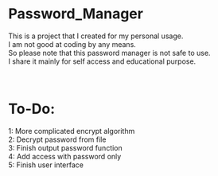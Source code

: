 # Password_Manager
<p>
This is a project that I created for my personal usage. <br>
I am not good at coding by any means. <br>
So please note that this password manager is not safe to use. <br>
I share it mainly for self access and educational purpose. <br>
</p>
<br>
<h1> To-Do: </h1>
<p>
1: More complicated encrypt algorithm <br>
2: Decrypt password from file <br>
3: Finish output password function <br>
4: Add access with password only <br>
5: Finish user interface <br>
</p>
